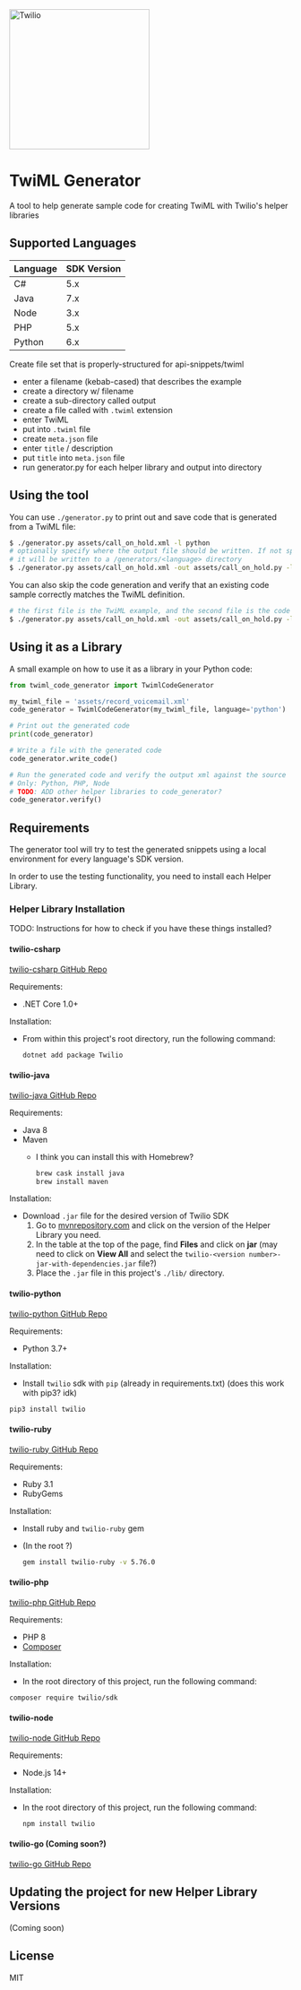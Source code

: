 <a href="https://www.twilio.com">
  <img src="https://static0.twilio.com/marketing/bundles/marketing/img/logos/wordmark-red.svg" alt="Twilio" width="250" />
</a>

# TwiML Generator
A tool to help generate sample code for creating TwiML with Twilio's helper libraries

## Supported Languages

| Language  | SDK Version |
| :-------------  |:------------- |
| C# | 5.x |
| Java | 7.x |
| Node | 3.x |
| PHP | 5.x |
| Python | 6.x |


<!-- TODO  -->
Create file set that is properly-structured for api-snippets/twiml
- enter a filename (kebab-cased) that describes the example
- create a directory w/ filename
- create a sub-directory called output
- create a file called <filename> with `.twiml` extension
- enter TwiML 
- put into `.twiml` file
- create `meta.json` file
- enter `title` / description
- put `title` into `meta.json` file
- run generator.py for each helper library and output into directory


## Using the tool

You can use `./generator.py` to print out and save code that is generated from a TwiML file:

```bash
$ ./generator.py assets/call_on_hold.xml -l python
# optionally specify where the output file should be written. If not specified,
# it will be written to a /generators/<language> directory
$ ./generator.py assets/call_on_hold.xml -out assets/call_on_hold.py -l python
```

You can also skip the code generation and verify that an existing code sample correctly matches
the TwiML definition.

```bash
# the first file is the TwiML example, and the second file is the code to verify
$ ./generator.py assets/call_on_hold.xml -out assets/call_on_hold.py -l python --verify
```

## Using it as a Library

A small example on how to use it as a library in your Python code:

```python
from twiml_code_generator import TwimlCodeGenerator

my_twiml_file = 'assets/record_voicemail.xml'
code_generator = TwimlCodeGenerator(my_twiml_file, language='python')

# Print out the generated code
print(code_generator)

# Write a file with the generated code
code_generator.write_code()

# Run the generated code and verify the output xml against the source
# Only: Python, PHP, Node
# TODO: ADD other helper libraries to code_generator?
code_generator.verify()
```

## Requirements
The generator tool will try to test the generated snippets using a local
environment for every language's SDK version.

In order to use the testing functionality, you need to install each Helper Library. 

### Helper Library Installation

TODO: Instructions for how to check if you have these things installed? 

#### twilio-csharp

[twilio-csharp GitHub Repo](https://github.com/twilio/twilio-csharp/)

Requirements: 
  - .NET Core 1.0+
 
Installation: 
  - From within this project's root directory, run the following command: 
    ```bash
    dotnet add package Twilio
    ```
  
#### twilio-java

[twilio-java GitHub Repo](https://github.com/twilio/twilio-java)

Requirements: 
- Java 8
- Maven
  - I think you can install this with Homebrew? 
    
    ```bash
    brew cask install java
    brew install maven
    ```

Installation: 
  - Download `.jar` file for the desired version of Twilio SDK
    1. Go to [mvnrepository.com](https://mvnrepository.com/artifact/com.twilio.sdk/twilio) and click on the version of the Helper Library you need. 
    1. In the table at the top of the page, find **Files** and click on **jar** (may need to click on **View All** and select the `twilio-<version number>-jar-with-dependencies.jar` file?)
    1. Place the `.jar` file in this project's `./lib/` directory.

#### twilio-python

[twilio-python GitHub Repo](https://github.com/twilio/twilio-python)

Requirements: 
  - Python 3.7+

Installation: 
  - Install `twilio` sdk with `pip` (already in requirements.txt)
  (does this work with pip3? idk)

  ```bash
  pip3 install twilio
  ```

#### twilio-ruby

[twilio-ruby GitHub Repo](https://github.com/twilio/twilio-ruby)

Requirements: 
  - Ruby 3.1
  - RubyGems

Installation: 
  - Install ruby and `twilio-ruby` gem
  - (In the root ?)

    ```bash
    gem install twilio-ruby -v 5.76.0
    ```

#### twilio-php

[twilio-php GitHub Repo](https://github.com/twilio/twilio-php/)

Requirements: 
- PHP 8
- [Composer](https://getcomposer.org/download/)

Installation: 
  - In the root directory of this project, run the following command: 
  ```bash
  composer require twilio/sdk
  ```

#### twilio-node

[twilio-node GitHub Repo](https://github.com/twilio/twilio-node/)

Requirements: 
  - Node.js 14+

Installation: 
  - In the root directory of this project, run the following command: 
    
    ```bash
    npm install twilio
    ```

#### twilio-go (Coming soon?)

[twilio-go GitHub Repo](https://github.com/twilio/twilio-go)


## Updating the project for new Helper Library Versions

(Coming soon)

## License
MIT
